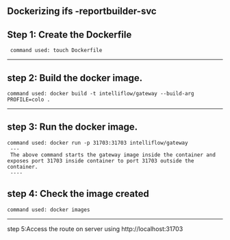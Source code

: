 ## Dockerizing ifs -reportbuilder-svc
 Step 1: Create the Dockerfile 
  --- 
     command used: touch Dockerfile
   ---- 
 step 2: Build the docker image.
   ---
    command used: docker build -t intelliflow/gateway --build-arg PROFILE=colo .
   ---
   step 3: Run the docker image.
   ----
    command used: docker run -p 31703:31703 intelliflow/gateway
     ---
     The above command starts the gateway image inside the container and exposes port 31703 inside container to port 31703 outside the container.
     ----

   step 4: Check the image created 
   ---
    command used: docker images
   ---
 step 5:Access the route on server using http://localhost:31703

